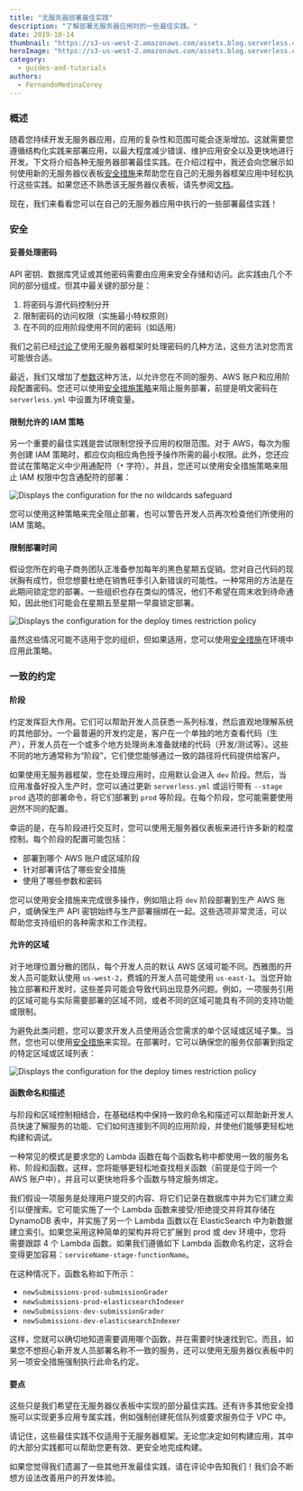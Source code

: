 ```yaml
---
title: "无服务器部署最佳实践"
description: "了解部署无服务器应用时的一些最佳实践。"
date: 2019-10-14
thumbnail: "https://s3-us-west-2.amazonaws.com/assets.blog.serverless.com/2019-10-deployment-best-practices/safeguard-header.png"
heroImage: "https://s3-us-west-2.amazonaws.com/assets.blog.serverless.com/2019-10-deployment-best-practices/safeguard-hero.png"
category:
  - guides-and-tutorials
authors:
  - FernandoMedinaCorey
---
```


### 概述

随着您持续开发无服务器应用，应用的复杂性和范围可能会逐渐增加。这就需要您遵循结构化实践来部署应用，以最大程度减少错误、维护应用安全以及更快地进行开发。下文将介绍各种无服务器部署最佳实践。在介绍过程中，我还会向您展示如何使用新的无服务器仪表板[安全措施](https://serverless.com/framework/docs/dashboard/safeguards/)来帮助您在自己的无服务器框架应用中轻松执行这些实践。如果您还不熟悉该无服务器仪表板，请先参阅[文档](https://serverless.com/framework/docs/dashboard/)。

现在，我们来看看您可以在自己的无服务器应用中执行的一些部署最佳实践！

### 安全

#### 妥善处理密码

API 密钥、数据库凭证或其他密码需要由应用来安全存储和访问。此实践由几个不同的部分组成，但其中最关键的部分是：

1. 将密码与源代码控制分开 
2. 限制密码的访问权限（实施最小特权原则）
3. 在不同的应用阶段使用不同的密码（如适用）

我们之前已经[讨论了](https://serverless.com/blog/serverless-secrets-api-keys/)使用无服务器框架时处理密码的几种方法，这些方法对您而言可能很合适。

最近，我们又增加了[参数](https://serverless.com/framework/docs/dashboard/parameters/)这种方法，以允许您在不同的服务、AWS 账户和应用阶段配置密码。您还可以使用[安全措施策略](https://serverless.com/framework/docs/dashboard/safeguards/)来阻止服务部署，前提是明文密码在 `serverless.yml` 中设置为环境变量。

#### 限制允许的 IAM 策略

另一个重要的最佳实践是尝试限制您授予应用的权限范围。对于 AWS，每次为服务创建 IAM 策略时，都应仅向相应角色授予操作所需的最小权限。此外，您还应尝试在策略定义中少用通配符（`*` 字符）。并且，您还可以使用安全措施策略来阻止 IAM 权限中包含通配符的部署：

![Displays the configuration for the no wildcards safeguard](https://s3-us-west-2.amazonaws.com/assets.blog.serverless.com/2019-10-deployment-best-practices/no-wildcards.png)

您可以使用这种策略来完全阻止部署，也可以警告开发人员再次检查他们所使用的 IAM 策略。

#### 限制部署时间

假设您所在的电子商务团队正准备参加每年的黑色星期五促销。您对自己代码的现状胸有成竹，但您想要杜绝在销售旺季引入新错误的可能性。一种常用的方法是在此期间锁定您的部署。一些组织也存在类似的情况，他们不希望在周末收到待命通知，因此他们可能会在星期五至星期一早晨锁定部署。

![Displays the configuration for the deploy times restriction policy](https://s3-us-west-2.amazonaws.com/assets.blog.serverless.com/2019-10-deployment-best-practices/deploy-times.png)

虽然这些情况可能不适用于您的组织，但如果适用，您可以使用[安全措施](https://serverless.com/framework/docs/dashboard/safeguards/)在环境中应用此策略。

### 一致的约定

#### 阶段

约定发挥巨大作用。它们可以帮助开发人员获悉一系列标准，然后直观地理解系统的其他部分。一个最普遍的开发约定是，客户在一个单独的地方查看代码（生产），开发人员在一个或多个地方处理尚未准备就绪的代码（开发/测试等）。这些不同的地方通常称为“阶段”，它们使您能够通过一致的路径将代码提供给客户。

如果使用无服务器框架，您在处理应用时，应用默认会进入 `dev` 阶段。然后，当应用准备好投入生产时，您可以通过更新 `serverless.yml` 或运行带有 `--stage prod` 选项的部署命令，将它们部署到 `prod` 等阶段。在每个阶段，您可能需要使用迥然不同的配置。

幸运的是，在与阶段进行交互时，您可以使用无服务器仪表板来进行许多新的粒度控制。每个阶段的配置可能包括：

- 部署到哪个 AWS 账户或区域阶段
- 针对部署评估了哪些安全措施
- 使用了哪些参数和密码

您可以使用安全措施来完成很多操作，例如阻止将 `dev` 阶段部署到生产 AWS 账户，或确保生产 API 密钥始终与生产部署捆绑在一起。这些选项非常灵活，可以帮助您支持组织的各种需求和工作流程。

#### 允许的区域

对于地理位置分散的团队，每个开发人员的默认 AWS 区域可能不同。西雅图的开发人员可能默认使用 `us-west-2`，费城的开发人员可能使用 `us-east-1`。当您开始独立部署和开发时，这些差异可能会导致代码出现意外问题。例如，一项服务引用的区域可能与实际需要部署的区域不同，或者不同的区域可能具有不同的支持功能或限制。

为避免此类问题，您可以要求开发人员使用适合您需求的单个区域或区域子集。当然，您也可以使用[安全措施](https://serverless.com/framework/docs/dashboard/safeguards/)来实现。在部署时，它可以确保您的服务仅部署到指定的特定区域或区域列表：

![Displays the configuration for the deploy times restriction policy](https://s3-us-west-2.amazonaws.com/assets.blog.serverless.com/2019-10-deployment-best-practices/allowed-regions.png)

#### 函数命名和描述

与阶段和区域控制相结合，在基础结构中保持一致的命名和描述可以帮助新开发人员快速了解服务的功能、它们如何连接到不同的应用阶段，并使他们能够更轻松地构建和调试。

一种常见的模式是要求您的 Lambda 函数在每个函数名称中都使用一致的服务名称、阶段和函数。这样，您将能够更轻松地查找相关函数（前提是位于同一个 AWS 账户中），并且可以更快地将多个函数与特定服务绑定。

我们假设一项服务是处理用户提交的内容、将它们记录在数据库中并为它们建立索引以便搜索。它可能实施了一个 Lambda 函数来接受/拒绝提交并将其存储在 DynamoDB 表中，并实施了另一个 Lambda 函数以在 ElasticSearch 中为新数据建立索引。如果您采用这种简单的架构并将它扩展到 prod 或 dev 环境中，您将需要跟踪 4 个 Lambda 函数。如果我们遵循如下 Lambda 函数命名约定，这将会变得更加容易：`serviceName-stage-functionName`。

在这种情况下，函数名称如下所示：

- `newSubmissions-prod-submissionGrader`
- `newSubmissions-prod-elasticsearchIndexer`
- `newSubmissions-dev-submissionGrader`
- `newSubmissions-dev-elasticsearchIndexer`

这样，您就可以确切地知道需要调用哪个函数，并在需要时快速找到它。而且，如果您不想担心新开发人员部署名称不一致的服务，还可以使用无服务器仪表板中的另一项安全措施强制执行此命名约定。

#### 要点 

这些只是我们希望在无服务器仪表板中实现的部分最佳实践。还有许多其他安全措施可以实现更多应用专属实践，例如强制创建死信队列或要求服务位于 VPC 中。

请记住，这些最佳实践不仅适用于无服务器框架。无论您决定如何构建应用，其中的大部分实践都可以帮助您更有效、更安全地完成构建。

如果您觉得我们遗漏了一些其他开发最佳实践，请在评论中告知我们！我们会不断想方设法改善用户的开发体验。
